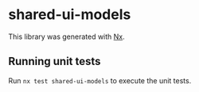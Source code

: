 # shared-ui-models

This library was generated with [Nx](https://nx.dev).

## Running unit tests

Run `nx test shared-ui-models` to execute the unit tests.
